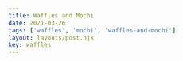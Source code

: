 ```yaml
---
title: Waffles and Mochi
date: 2021-03-26
tags: ['waffles', 'mochi', 'waffles-and-mochi']
layout: layouts/post.njk
key: waffles
---
```

